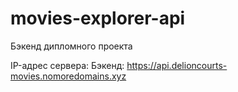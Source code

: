 # movies-explorer-api
Бэкенд дипломного проекта

IP-адрес сервера:
Бэкенд: https://api.delioncourts-movies.nomoredomains.xyz
